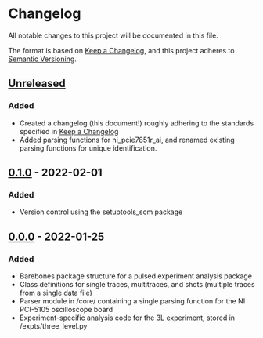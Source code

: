 # Changelog

All notable changes to this project will be documented in this file.

The format is based on [Keep a Changelog](https://keepachangelog.com/en/1.0.0/),
and this project adheres to [Semantic Versioning](https://semver.org/spec/v2.0.0.html).

## [Unreleased]

### Added

- Created a changelog (this document!) roughly adhering to the standards specified in [Keep a Changelog](https://keepachangelog.com/en/1.0.0/)
- Added parsing functions for ni_pcie7851r_ai, and renamed existing parsing functions for unique identification.

## [0.1.0] - 2022-02-01

### Added

- Version control using the setuptools_scm package

## [0.0.0] - 2022-01-25

### Added

- Barebones package structure for a pulsed experiment analysis package
- Class definitions for single traces, multitraces, and shots (multiple traces from a single data file)
- Parser module in /core/ containing a single parsing function for the NI PCI-5105 oscilloscope board
- Experiment-specific analysis code for the 3L experiment, stored in /expts/three_level.py

[Unreleased]: https://github.com/dylan-j-young/thompson-pulsed/compare/v0.1.0...HEAD
[0.1.0]: https://github.com/dylan-j-young/thompson-pulsed/compare/v0.0.0...v0.1.0
[0.0.0]: https://github.com/dylan-j-young/thompson-pulsed/tree/v0.0.0